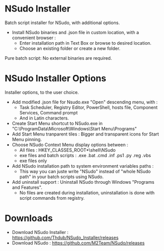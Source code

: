# NSudo Installer
Batch script installer for NSudo, with additional options.
- Install NSudo binaries and .json file in custom location, with a convenient browser : 
  - Enter installation path in Text Box or browse to desired location. 
  - Choose an existing folder or create a new folder.

Pure batch script: No external binaries are required.

# NSudo Installer Options
Installer options, to the user choice.
- Add modified .json file for Nsudo.exe "Open" descending menu, with :
  - Task Scheduler, Registry Editor, PowerShell, hosts file, Component Services, Command prompt
  - And in Latin characters.
- Create Start Menu shortcut to NSudo.exe in "C:\ProgramData\Microsoft\Windows\Start Menu\Programs\"
- Add Start Menu tranparent tiles : Bigger and transparent icons for Start Menu pinning.
- Choose NSudo Context Menu display options between :
  - All files : HKEY_CLASSES_ROOT\*\shell\NSudo
  - exe files and batch scripts : .exe  .bat  .cmd  .inf  .ps1  .py  .reg  .vbs
  - exe files only
- Add NSudo installation path to system environment variables paths :
  - This way you can juste write "NSudo" instead of "whole NSudo path" in your batch scripts using NSudo. 
- Add uninstall support : Uninstall NSudo through Windows "Programs and Features".
  - No files are created during installation, uninstallation is done with script commands from registry.

# Downloads
- Download NSudo Installer : https://github.com/Thdub/NSudo_Installer/releases
- Download NSudo : https://github.com/M2Team/NSudo/releases
